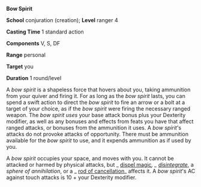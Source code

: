  **Bow Spirit**

**School** conjuration (creation); **Level** ranger 4

**Casting Time** 1 standard action

**Components** V, S, DF

**Range** personal

**Target** you

**Duration** 1 round/level

A _bow spirit_ is a shapeless force that hovers about you, taking ammunition from your quiver and firing it. For as long as the _bow spirit_ lasts, you can spend a swift action to direct the _bow spirit_ to fire an arrow or a bolt at a target of your choice, as if the _bow spirit_ were firing the necessary ranged weapon. The _bow spirit uses_ your base attack bonus plus your Dexterity modifier, as well as any bonuses and effects from feats you have that affect ranged attacks, or bonuses from the ammunition it uses. A _bow spirit_'s attacks do not provoke attacks of opportunity. There must be ammunition available for the _bow spirit_ to use, and it expends ammunition as if used by you.

A _bow spirit_ occupies your space, and moves with you. It cannot be attacked or harmed by physical attacks, but _ [dispel magic](../../spells/dispelMagic.html#_dispel-magic)_, _ [disintegrate](../../spells/disintegrate.html#_disintegrate)_, a _sphere of annihilation_, or a _ [rod of cancellation](../../magicItems/rods.html#_rod-of-cancellation)_ affects it. A _bow spirit_'s AC against touch attacks is 10 + your Dexterity modifier.

